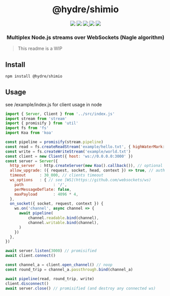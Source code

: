 <h1 align=center>@hydre/shimio</h1>
<p align=center>
  <img src="https://img.shields.io/github/license/hydreio/shimio.svg?style=for-the-badge" />
  <img src="https://img.shields.io/codecov/c/github/hydreio/shimio/edge?logo=codecov&style=for-the-badge"/>
  <a href="https://www.npmjs.com/package/@hydre/shimio">
    <img src="https://img.shields.io/npm/v/@hydre/shimio.svg?logo=npm&style=for-the-badge" />
  </a>
  <img src="https://img.shields.io/npm/dw/@hydre/shimio?logo=npm&style=for-the-badge" />
  <img src="https://img.shields.io/github/workflow/status/hydreio/shimio/CI?logo=Github&style=for-the-badge" />
</p>

<h3 align=center>Multiplex Node.js streams over WebSockets (Nagle algorithm)</h3>

> This readme is a WIP

## Install

```sh
npm install @hydre/shimio
```

## Usage

see /example/index.js for client usage in node

```js
import { Server, Client } from '../src/index.js'
import stream from 'stream'
import { promisify } from 'util'
import fs from 'fs'
import Koa from 'koa'

const pipeline = promisify(stream.pipeline)
const read = fs.createReadStream('example/hello.txt', { highWaterMark: 2000 })
const write = fs.createWriteStream('example/world.txt')
const client = new Client({ host: 'ws://0.0.0.0:3000' })
const server = Server({
  http_server  : http.createServer(new Koa().callback()), // optional
  allow_upgrade: ({ request, socket, head, context }) => true, // auth
  timeout      : 30_000, // clients timeout
  ws_options   : { // see [WS](https://github.com/websockets/ws)
    path             : '/',
    perMessageDeflate: false,
    maxPayload       : 4096 * 4,
  },
  on_socket({ socket, request, context }) {
    ws.on('channel', async channel => {
      await pipeline(
          channel.readable.bind(channel),
          channel.writable.bind(channel),
      )
    })
  },
})

await server.listen(3000) // promisified
await client.connect()

const channel_a = client.open_channel() // noop
const round_trip = channel_a.passthrough.bind(channel_a)

await pipeline(read, round_trip, write)
client.disconnect()
await server.close() // promisified (and destroy any connected ws)
```